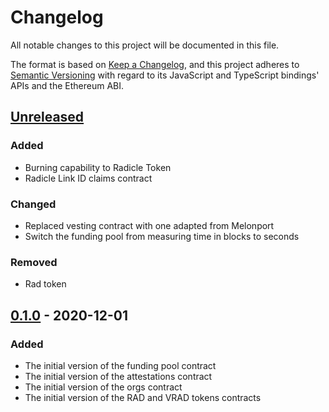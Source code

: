 # Changelog
All notable changes to this project will be documented in this file.

The format is based on [Keep a Changelog](https://keepachangelog.com/en/1.0.0/),
and this project adheres to [Semantic Versioning](https://semver.org/spec/v2.0.0.html)
with regard to its JavaScript and TypeScript bindings' APIs and the Ethereum ABI.

## [Unreleased]

### Added
- Burning capability to Radicle Token
- Radicle Link ID claims contract

### Changed
- Replaced vesting contract with one adapted from Melonport
- Switch the funding pool from measuring time in blocks to seconds

### Removed
- Rad token

## [0.1.0] - 2020-12-01
### Added
- The initial version of the funding pool contract
- The initial version of the attestations contract
- The initial version of the orgs contract
- The initial version of the RAD and VRAD tokens contracts

[Unreleased]: https://github.com/radicle-dev/radicle-contracts/compare/v0.1.0...HEAD
[0.1.0]: https://github.com/radicle-dev/radicle-contracts/releases/tag/v0.1.0
